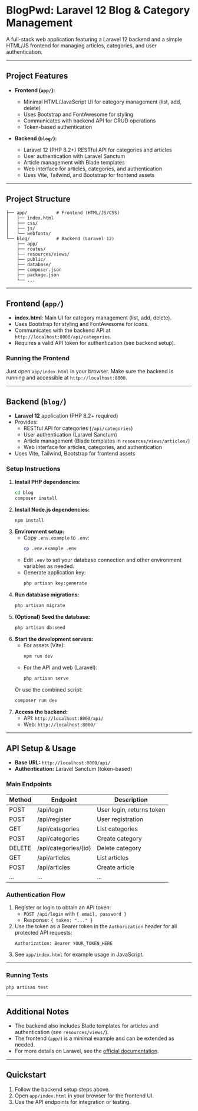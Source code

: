 
# BlogPwd: Laravel 12 Blog & Category Management

A full-stack web application featuring a Laravel 12 backend and a simple HTML/JS frontend for managing articles, categories, and user authentication.

---

## Project Features

- **Frontend (`app/`):**
   - Minimal HTML/JavaScript UI for category management (list, add, delete)
   - Uses Bootstrap and FontAwesome for styling
   - Communicates with backend API for CRUD operations
   - Token-based authentication

- **Backend (`blog/`):**
   - Laravel 12 (PHP 8.2+) RESTful API for categories and articles
   - User authentication with Laravel Sanctum
   - Article management with Blade templates
   - Web interface for articles, categories, and authentication
   - Uses Vite, Tailwind, and Bootstrap for frontend assets

---

## Project Structure

```
├── app/           # Frontend (HTML/JS/CSS)
│   ├── index.html
│   ├── css/
│   ├── js/
│   └── webfonts/
└── blog/          # Backend (Laravel 12)
    ├── app/
    ├── routes/
    ├── resources/views/
    ├── public/
    ├── database/
    ├── composer.json
    ├── package.json
    └── ...
```

---

## Frontend (`app/`)

- **index.html**: Main UI for category management (list, add, delete).
- Uses Bootstrap for styling and FontAwesome for icons.
- Communicates with the backend API at `http://localhost:8000/api/categories`.
- Requires a valid API token for authentication (see backend setup).

### Running the Frontend
Just open `app/index.html` in your browser. Make sure the backend is running and accessible at `http://localhost:8000`.

---


## Backend (`blog/`)

- **Laravel 12** application (PHP 8.2+ required)
- Provides:
  - RESTful API for categories (`/api/categories`)
  - User authentication (Laravel Sanctum)
  - Article management (Blade templates in `resources/views/articles/`)
  - Web interface for articles, categories, and authentication
- Uses Vite, Tailwind, Bootstrap for frontend assets


### Setup Instructions

1. **Install PHP dependencies:**
   ```bash
   cd blog
   composer install
   ```
2. **Install Node.js dependencies:**
   ```bash
   npm install
   ```
3. **Environment setup:**
   - Copy `.env.example` to `.env`:
     ```bash
     cp .env.example .env
     ```
   - Edit `.env` to set your database connection and other environment variables as needed.
   - Generate application key:
     ```bash
     php artisan key:generate
     ```
4. **Run database migrations:**
   ```bash
   php artisan migrate
   ```
5. **(Optional) Seed the database:**
   ```bash
   php artisan db:seed
   ```
6. **Start the development servers:**
   - For assets (Vite):
     ```bash
     npm run dev
     ```
   - For the API and web (Laravel):
     ```bash
     php artisan serve
     ```
   Or use the combined script:
   ```bash
   composer run dev
   ```
7. **Access the backend:**
   - API: `http://localhost:8000/api/`
   - Web: `http://localhost:8000/`


---

## API Setup & Usage

- **Base URL:** `http://localhost:8000/api/`
- **Authentication:** Laravel Sanctum (token-based)

### Main Endpoints

| Method | Endpoint              | Description                |
|--------|----------------------|----------------------------|
| POST   | /api/login           | User login, returns token  |
| POST   | /api/register        | User registration          |
| GET    | /api/categories      | List categories            |
| POST   | /api/categories      | Create category            |
| DELETE | /api/categories/{id} | Delete category            |
| GET    | /api/articles        | List articles              |
| POST   | /api/articles        | Create article             |
| ...    | ...                  | ...                        |

### Authentication Flow
1. Register or login to obtain an API token:
   - `POST /api/login` with `{ email, password }`
   - Response: `{ token: "..." }`
2. Use the token as a Bearer token in the `Authorization` header for all protected API requests:
   ```http
   Authorization: Bearer YOUR_TOKEN_HERE
   ```
3. See `app/index.html` for example usage in JavaScript.

---


### Running Tests
```bash
php artisan test
```

---

## Additional Notes
- The backend also includes Blade templates for articles and authentication (see `resources/views/`).
- The frontend (`app/`) is a minimal example and can be extended as needed.
- For more details on Laravel, see the [official documentation](https://laravel.com/docs).

---

## Quickstart
1. Follow the backend setup steps above.
2. Open `app/index.html` in your browser for the frontend UI.
3. Use the API endpoints for integration or testing.